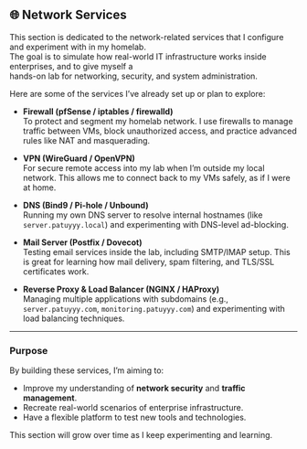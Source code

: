 ## 🌐 Network Services

This section is dedicated to the network-related services that I configure and experiment with in my homelab.  
The goal is to simulate how real-world IT infrastructure works inside enterprises, and to give myself a  
hands-on lab for networking, security, and system administration.

Here are some of the services I’ve already set up or plan to explore:

- **Firewall (pfSense / iptables / firewalld)**  
  To protect and segment my homelab network. I use firewalls to manage traffic between VMs, block unauthorized access, and practice advanced rules like NAT and masquerading.  

- **VPN (WireGuard / OpenVPN)**  
  For secure remote access into my lab when I’m outside my local network. This allows me to connect back to my VMs safely, as if I were at home.  

- **DNS (Bind9 / Pi-hole / Unbound)**  
  Running my own DNS server to resolve internal hostnames (like `server.patuyyy.local`) and experimenting with DNS-level ad-blocking.  

- **Mail Server (Postfix / Dovecot)**  
  Testing email services inside the lab, including SMTP/IMAP setup. This is great for learning how mail delivery, spam filtering, and TLS/SSL certificates work.  

- **Reverse Proxy & Load Balancer (NGINX / HAProxy)**  
  Managing multiple applications with subdomains (e.g., `server.patuyyy.com`, `monitoring.patuyyy.com`) and experimenting with load balancing techniques.  

---

### Purpose
By building these services, I’m aiming to:
- Improve my understanding of **network security** and **traffic management**.  
- Recreate real-world scenarios of enterprise infrastructure.  
- Have a flexible platform to test new tools and technologies.  

This section will grow over time as I keep experimenting and learning. 
